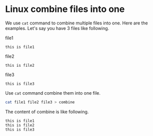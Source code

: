 # Linux combine files into one
We use `cat` command to combine multiple files into one. Here are the examples. Let's say you have 3 files like following.

file1
```
this is file1
```
file2
```
this is file2
```
file3
```
this is file3
```
Use `cat` command combine them into one file.
```bash
cat file1 file2 file3 > combine
```
The content of combine is like following.
```
this is file1
this is file2
this is file3
```